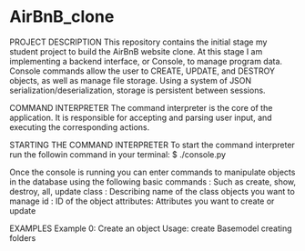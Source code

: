 # AirBnB_clone
PROJECT DESCRIPTION 
This repository contains the initial stage my student project to build the AirBnB website clone. 
At this stage I am implementing a backend interface, or Console, to manage program data.
Console commands allow the user to CREATE, UPDATE, and DESTROY objects, as well as manage file storage. Using a system of JSON serialization/deserialization, storage is persistent between sessions.

COMMAND INTERPRETER 
The command interpreter is the core of the application. It is responsible for accepting and parsing user input, and executing the corresponding actions.

STARTING THE COMMAND INTERPRETER 
To start the command interpreter run the followin command in your terminal:
$ ./console.py

Once the console is running you can enter commands to manipulate objects in the database using the following basic commands : 
Such as create, show, destroy, all, update class :
Describing name of the class objects you want to manage id :
ID of the object attributes:
Attributes you want to create or update

EXAMPLES Example 0: Create an object Usage: create Basemodel
creating folders
